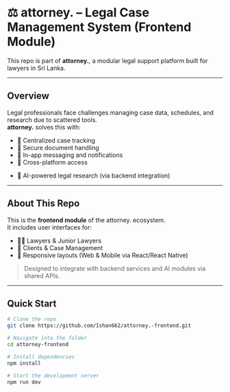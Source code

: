 # ⚖️ attorney. – Legal Case Management System (Frontend Module)

This repo is part of **attorney.**, a modular legal support platform built for lawyers in Sri Lanka.

---

## Overview

Legal professionals face challenges managing case data, schedules, and research due to scattered tools.  
**attorney.** solves this with:

- 📅 Centralized case tracking  
- 🧾 Secure document handling  
- 💬 In-app messaging and notifications  
- 📱 Cross-platform access  
<!-- - 🌐 Sinhala + English interface   -->
- 🤖 AI-powered legal research (via backend integration)

---

## About This Repo

This is the **frontend module** of the attorney. ecosystem.  
It includes user interfaces for:

- 👨‍⚖️ Lawyers & Junior Lawyers  
- 📂 Clients & Case Management  
- 📱 Responsive layouts (Web & Mobile via React/React Native)  
<!-- - 🌐 Sinhala + English support -->

> Designed to integrate with backend services and AI modules via shared APIs.

---

## Quick Start

```bash
# Clone the repo
git clone https://github.com/Ishan662/attorney.-frontend.git

# Navigate into the folder
cd attorney-frontend

# Install dependencies
npm install

# Start the development server
npm run dev
